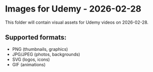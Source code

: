 # Images for Udemy - 2026-02-28

This folder will contain visual assets for Udemy videos on 2026-02-28.

## Supported formats:
- PNG (thumbnails, graphics)
- JPG/JPEG (photos, backgrounds)
- SVG (logos, icons)
- GIF (animations)

